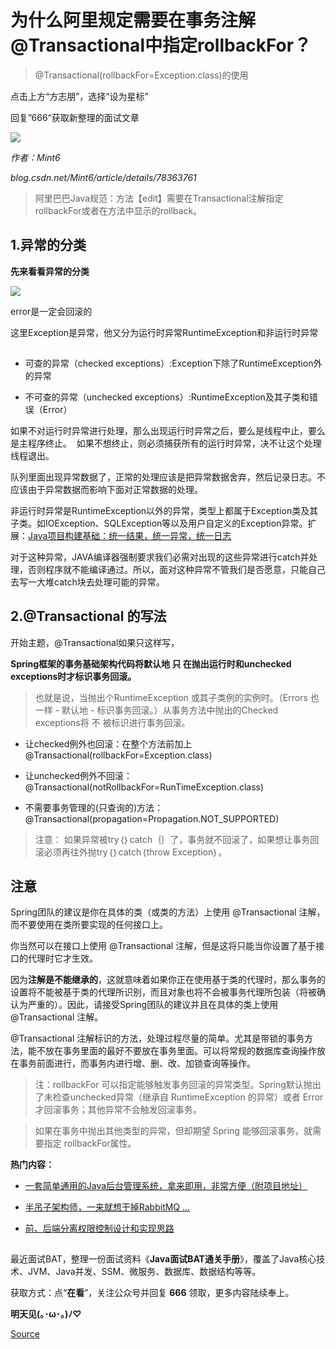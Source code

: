 # 为什么阿里规定需要在事务注解@Transactional中指定rollbackFor？

> @Transactional(rollbackFor=Exception.class)的使用

点击上方“方志朋”，选择“设为星标”

回复”666“获取新整理的面试文章

![](https://mmbiz.qpic.cn/mmbiz_jpg/ow6przZuPIENb0m5iawutIf90N2Ub3dcPuP2KXHJvaR1Fv2FnicTuOy3KcHuIEJbd9lUyOibeXqW8tEhoJGL98qOw/640?wx_fmt=jpeg&tp=webp&wxfrom=5&wx_lazy=1&wx_co=1)

_作者：Mint6_

_blog.csdn.net/Mint6/article/details/78363761_

> 阿里巴巴Java规范：方法【edit】需要在Transactional注解指定rollbackFor或者在方法中显示的rollback。

1.异常的分类
-------

**先来看看异常的分类**

**![](https://mmbiz.qpic.cn/mmbiz_jpg/eQPyBffYbucbmx7UOaLmmL52O0SOqsDxJoOpNOYgrLNKicDfkQKbBQCvyapnjvq5kJz2OvIn75VuKfIk02Mj38w/640?wx_fmt=jpeg&tp=webp&wxfrom=5&wx_lazy=1&wx_co=1)**

error是一定会回滚的

这里Exception是异常，他又分为运行时异常RuntimeException和非运行时异常

![](data:image/gif;base64,iVBORw0KGgoAAAANSUhEUgAAAAEAAAABCAYAAAAfFcSJAAAADUlEQVQImWNgYGBgAAAABQABh6FO1AAAAABJRU5ErkJggg==)

*   可查的异常（checked exceptions）:Exception下除了RuntimeException外的异常
    
*   不可查的异常（unchecked exceptions）:RuntimeException及其子类和错误（Error）
    

如果不对运行时异常进行处理，那么出现运行时异常之后，要么是线程中止，要么是主程序终止。  如果不想终止，则必须捕获所有的运行时异常，决不让这个处理线程退出。

队列里面出现异常数据了，正常的处理应该是把异常数据舍弃，然后记录日志。不应该由于异常数据而影响下面对正常数据的处理。

非运行时异常是RuntimeException以外的异常，类型上都属于Exception类及其子类。如IOException、SQLException等以及用户自定义的Exception异常。扩展：[Java项目构建基础：统一结果，统一异常，统一日志](http://mp.weixin.qq.com/s?__biz=MzI4Njc5NjM1NQ==&mid=2247491875&idx=1&sn=f924372666bfb0ef372f8e14a7623913&chksm=ebd5de0fdca25719cf285eca6413b067f9bbf7143c024a40c1941a88101cf68c52fbc8c28865&scene=21#wechat_redirect)

对于这种异常，JAVA编译器强制要求我们必需对出现的这些异常进行catch并处理，否则程序就不能编译通过。所以，面对这种异常不管我们是否愿意，只能自己去写一大堆catch块去处理可能的异常。

2.@Transactional 的写法
--------------------

开始主题，@Transactional如果只这样写，

**Spring框架的事务基础架构代码将默认地 只 在抛出运行时和unchecked exceptions时才标识事务回滚。**

> 也就是说，当抛出个RuntimeException 或其子类例的实例时。（Errors 也一样 - 默认地 - 标识事务回滚。）从事务方法中抛出的Checked exceptions将 不 被标识进行事务回滚。

*   让checked例外也回滚：在整个方法前加上 @Transactional(rollbackFor=Exception.class)
    
*   让unchecked例外不回滚：@Transactional(notRollbackFor=RunTimeException.class)
    
*   不需要事务管理的(只查询的)方法：@Transactional(propagation=Propagation.NOT\_SUPPORTED)
    

> 注意： 如果异常被try｛｝catch｛｝了，事务就不回滚了，如果想让事务回滚必须再往外抛try｛｝catch｛throw Exception｝。

注意
--

Spring团队的建议是你在具体的类（或类的方法）上使用 @Transactional 注解，而不要使用在类所要实现的任何接口上。

你当然可以在接口上使用 @Transactional 注解，但是这将只能当你设置了基于接口的代理时它才生效。

因为**注解是不能继承的**，这就意味着如果你正在使用基于类的代理时，那么事务的设置将不能被基于类的代理所识别，而且对象也将不会被事务代理所包装（将被确认为严重的）。因此，请接受Spring团队的建议并且在具体的类上使用 @Transactional 注解。

@Transactional 注解标识的方法，处理过程尽量的简单。尤其是带锁的事务方法，能不放在事务里面的最好不要放在事务里面。可以将常规的数据库查询操作放在事务前面进行，而事务内进行增、删、改、加锁查询等操作。

> 注：rollbackFor 可以指定能够触发事务回滚的异常类型。Spring默认抛出了未检查unchecked异常（继承自 RuntimeException 的异常）或者 Error才回滚事务；其他异常不会触发回滚事务。

> 如果在事务中抛出其他类型的异常，但却期望 Spring 能够回滚事务，就需要指定 rollbackFor属性。

**热门内容：**

*   [一套简单通用的Java后台管理系统，拿来即用，非常方便（附项目地址）](http://mp.weixin.qq.com/s?__biz=MzAxNjk4ODE4OQ==&mid=2247491200&idx=1&sn=0f967d56ec5564060fd864733645efca&chksm=9bed3ff2ac9ab6e43b28b58512a3f0133c5575bdc6c606794fca36ead1d4f4213e2a031c818f&scene=21#wechat_redirect)
    
*   [半吊子架构师，一来就想干掉RabbitMQ ...](http://mp.weixin.qq.com/s?__biz=MzAxNjk4ODE4OQ==&mid=2247490838&idx=2&sn=a6bb6dcaa0b0122480b5e69f272b6d3f&chksm=9bed3c64ac9ab572bf8c966a1c27c351e14c79a0c6c839e0b959de1da6ae0f2451ad3ac8400c&scene=21#wechat_redirect)  
    
*   [前、后端分离权限控制设计和实现思路](http://mp.weixin.qq.com/s?__biz=MzAxNjk4ODE4OQ==&mid=2247490825&idx=2&sn=58cc517cb2713c1134fae40588d8c79c&chksm=9bed3c7bac9ab56dcb6d69aeea165f9ab82de0a904b8dd6534e5f0315f3274ae585089f2cd04&scene=21#wechat_redirect)
    

![](data:image/gif;base64,iVBORw0KGgoAAAANSUhEUgAAAAEAAAABCAYAAAAfFcSJAAAADUlEQVQImWNgYGBgAAAABQABh6FO1AAAAABJRU5ErkJggg==)

最近面试BAT，整理一份面试资料《**Java面试BAT通关手册**》，覆盖了Java核心技术、JVM、Java并发、SSM、微服务、数据库、数据结构等等。

获取方式：点“**在看**”，关注公众号并回复 **666** 领取，更多内容陆续奉上。

**明天见(｡･ω･｡)ﾉ♡**


[Source](https://mp.weixin.qq.com/s/QpoqLS7hLSXK13sKhYWluA)
